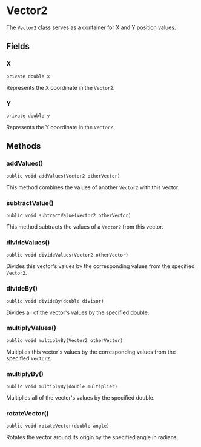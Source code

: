 # Vector2 #
The `Vector2` class serves as a container for X and Y position values.

## Fields ##
### X ###
`private double x`

Represents the X coordinate in the `Vector2`.

### Y ###
`private double y`

Represents the Y coordinate in the `Vector2`.

## Methods ##
### addValues() ###
`public void addValues(Vector2 otherVector)`

This method combines the values of another `Vector2` with this vector.

### subtractValue() ###
`public void subtractValue(Vector2 otherVector)`

This method subtracts the values of a `Vector2` from this vector.

### divideValues() ###
`public void divideValues(Vector2 otherVector)`

Divides this vector's values by the corresponding values from the specified `Vector2`.

### divideBy() ###
`public void divideBy(double divisor)`

Divides all of the vector's values by the specified double.

### multiplyValues() ###
`public void multiplyBy(Vector2 otherVector)`

Multiplies this vector's values by the corresponding values from the specified `Vector2`.

### multiplyBy() ###
`public void multiplyBy(double multiplier)`

Multiplies all of the vector's values by the specified double.

### rotateVector() ###
`public void rotateVector(double angle)`

Rotates the vector around its origin by the specified angle in radians.